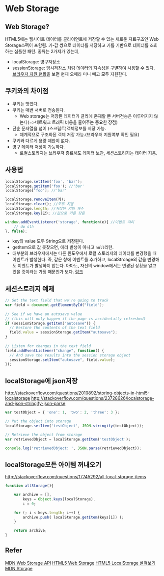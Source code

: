 # Web Storage

## Web Storage?
HTML5에는 웹사이트 데이터를 클라이언트에 저장할 수 있는 새로운 자료구조인 Web Storage스펙이 포함됨.
키-값 쌍으로 데이터를 저장하고 키를 기반으로 데이터를 조회하는 심플한 패턴.
종류는 2가지가 있는데,
- localStorage: 영구저장소
- sessionStorage: 임시저장소
처럼 데이터의 지속성을 구별하여 사용할 수 있다.
[브라우저 지원 현황](http://caniuse.com/#search=localstorage)을 보면 현재 오페라 미니 빼고 모두 지원한다.

## 쿠키와의 차이점
- 쿠키는 맛있다.
- 쿠키는 매번 서버로 전송된다.
    + Web storage는 저장된 데이터가 클라에 존재할 뿐 서버전송은 이루어지지 않는다(=>네트워크 트래픽 비용을 줄여주는 중요한 장점)
- 단순 문자열을 넘어 (스크립트)객체정보를 저장 가능.
    + 체계적으로 구조화된 객체 저장 가능.(브라우저 지원여부 확인 필요)
- 쿠키와 다르게 용량 제한이 없다.
- 영구 데이터 저장이 가능하다.
    + 로컬스토리지는 브라우저 종료해도 데이터 보관, 세션스토리지는 데이터 지움.

## 사용법
```javascript
localStorage.setItem('foo', 'bar');
localStorage.getItem('foo'); //'bar'
localStorage['foo']; //'bar'

localStorage.removeItem(키);
localStorage.clear(); //모두 지움
localStorage.length; //저장된 키의 개수
localStorage.key(값); //값으로 키를 찾음

window.addEventListener('storage', function(e){ //이벤트 처리
    // do sth
}, false);
```
- key와 value 모두 String으로 저장된다.
- getItem으로 값 못찾으면, 에러 발생이 아니고 `null`리턴.
- 대부분의 브라우저에서는 다른 윈도우에서 로컬 스토리지의 데이터를 변경했을 때 이벤트가 발생한다.
즉, 같은 창에 이벤트를 추가하고, localStroage의 값을 변경해도 이벤트가 발생하지 않는다.
아마도, 자신의 window에서는 변경된 상황을 알고 있을 것이라는 가정 때문인가 보다. [링크](http://stackoverflow.com/questions/5370784/localstorage-eventlistener-is-not-called)

## 세션스토리지 예제
```javascript
// Get the text field that we're going to track
var field = document.getElementById("field");
 
// See if we have an autosave value
// (this will only happen if the page is accidentally refreshed)
if (sessionStorage.getItem("autosave")) {
  // Restore the contents of the text field
  field.value = sessionStorage.getItem("autosave");
}
 
// Listen for changes in the text field
field.addEventListener("change", function() {
  // And save the results into the session storage object
  sessionStorage.setItem("autosave", field.value);
});
```

## localStorage에 json저장
http://stackoverflow.com/questions/2010892/storing-objects-in-html5-localstorage
http://stackoverflow.com/questions/23728626/localstorage-and-json-stringify-json-parse
```javascript
var testObject = { 'one': 1, 'two': 2, 'three': 3 };

// Put the object into storage
localStorage.setItem('testObject', JSON.stringify(testObject));

// Retrieve the object from storage
var retrievedObject = localStorage.getItem('testObject');

console.log('retrievedObject: ', JSON.parse(retrievedObject));
```

## localStorage모든 아이템 꺼내오기
http://stackoverflow.com/questions/17745292/all-local-storage-items
```javascript
function allStorage(){

    var archive = [],
        keys = Object.keys(localStorage),
        i = 0;

    for (; i < keys.length; i++) {
        archive.push( localStorage.getItem(keys[i]) );
    }

    return archive;
}
```

## Refer
[MDN Web Storage API](https://developer.mozilla.org/en-US/docs/Web/API/Web_Storage_API)
[HTML5 Web Storage](http://m.mkexdev.net/59)
[HTML5 LocalStorage 살펴보기](http://ohgyun.com/417)
[MDN Storage](https://developer.mozilla.org/ko/docs/Web/API/Storage)

